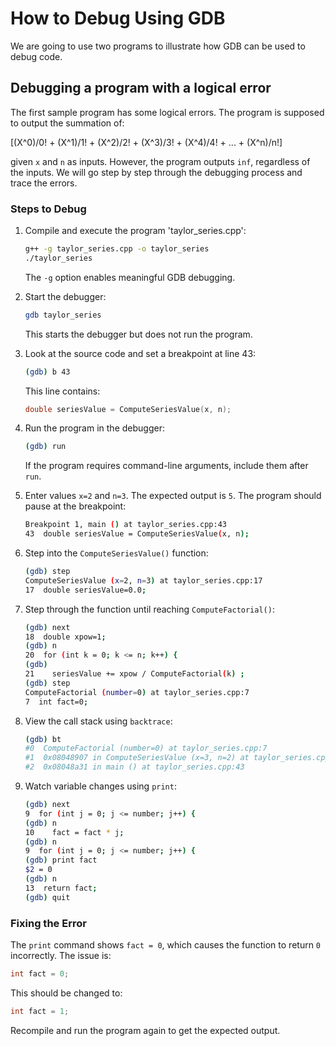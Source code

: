 # How to Debug Using GDB

We are going to use two programs to illustrate how GDB can be used to debug code.

## Debugging a program with a logical error

The first sample program has some logical errors. The program is supposed to output the summation of:

\[(X^0)/0! + (X^1)/1! + (X^2)/2! + (X^3)/3! + (X^4)/4! + ... + (X^n)/n!\]

given `x` and `n` as inputs. However, the program outputs `inf`, regardless of the inputs. We will go step by step through the debugging process and trace the errors.

### Steps to Debug

1. Compile and execute the program 'taylor_series.cpp':

    ```sh
    g++ -g taylor_series.cpp -o taylor_series
    ./taylor_series
    ```
   
   The `-g` option enables meaningful GDB debugging.
2. Start the debugger:

    ```sh
    gdb taylor_series
    ```
   
   This starts the debugger but does not run the program.
3. Look at the source code and set a breakpoint at line 43:

    ```sh
    (gdb) b 43
    ```
   
   This line contains:

    ```cpp
    double seriesValue = ComputeSeriesValue(x, n);
    ```
4. Run the program in the debugger:

    ```sh
    (gdb) run
    ```
   
   If the program requires command-line arguments, include them after `run`.
5. Enter values `x=2` and `n=3`. The expected output is `5`. The program should pause at the breakpoint:

    ```sh
    Breakpoint 1, main () at taylor_series.cpp:43
    43  double seriesValue = ComputeSeriesValue(x, n);
    ```
6. Step into the `ComputeSeriesValue()` function:

    ```sh
    (gdb) step
    ComputeSeriesValue (x=2, n=3) at taylor_series.cpp:17
    17  double seriesValue=0.0;
    ```
7. Step through the function until reaching `ComputeFactorial()`:

    ```sh
    (gdb) next
    18  double xpow=1;
    (gdb) n
    20  for (int k = 0; k <= n; k++) {
    (gdb) 
    21    seriesValue += xpow / ComputeFactorial(k) ;
    (gdb) step
    ComputeFactorial (number=0) at taylor_series.cpp:7
    7  int fact=0;
    ```
8. View the call stack using `backtrace`:

    ```sh
    (gdb) bt
    #0  ComputeFactorial (number=0) at taylor_series.cpp:7
    #1  0x08048907 in ComputeSeriesValue (x=3, n=2) at taylor_series.cpp:21
    #2  0x08048a31 in main () at taylor_series.cpp:43
    ```
9. Watch variable changes using `print`:

    ```sh
    (gdb) next
    9  for (int j = 0; j <= number; j++) {
    (gdb) n
    10    fact = fact * j;
    (gdb) n
    9  for (int j = 0; j <= number; j++) {
    (gdb) print fact
    $2 = 0
    (gdb) n
    13  return fact;
    (gdb) quit
    ```

### Fixing the Error

The `print` command shows `fact = 0`, which causes the function to return `0` incorrectly. The issue is:

```cpp
int fact = 0;
```

This should be changed to:

```cpp
int fact = 1;
```

Recompile and run the program again to get the expected output.
